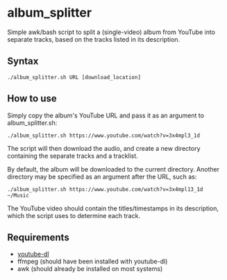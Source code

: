 # album_splitter
Simple awk/bash script to split a (single-video) album from YouTube into separate tracks, based on the tracks listed in its description.

## Syntax
```
./album_splitter.sh URL [download_location]
```
## How to use
Simply copy the album's YouTube URL and pass it as an argument to album_splitter.sh:
```
./album_splitter.sh https://www.youtube.com/watch?v=3x4mpl3_1d
```
The script will then download the audio, and create a new directory containing the separate tracks and a tracklist.

By default, the album will be downloaded to the current directory. Another directory may be specified as an argument after the URL, such as:
```
./album_splitter.sh https://www.youtube.com/watch?v=3x4mpl13_1d ~/Music
```

The YouTube video should contain the titles/timestamps in its description, which the script uses to determine each track.

## Requirements
-  [youtube-dl](https://github.com/rg3/youtube-dl)
-  ffmpeg (should have been installed with youtube-dl)
-  awk (should already be installed on most systems)
